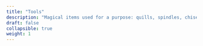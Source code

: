 ```yaml
---
title: "Tools"
description: "Magical items used for a purpose: quills, spindles, chisels, shovels, and more"
draft: false
collapsible: true
weight: 1
---
```

